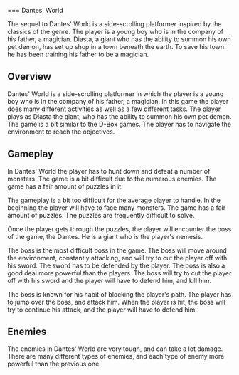 
===
Dantes' World

The sequel to Dantes' World is a side-scrolling platformer inspired by the classics of the genre. The player is a young boy who is in the company of his father, a magician. Diasta, a giant who has the ability to summon his own pet demon, has set up shop in a town beneath the earth. To save his town he has been training his father to be a magician.

## Overview

Dantes' World is a side-scrolling platformer in which the player is a young boy who is in the company of his father, a magician. In this game the player does many different activities as well as a few different tasks. The player plays as Diasta the giant, who has the ability to summon his own pet demon. The game is a bit similar to the D-Box games. The player has to navigate the environment to reach the objectives.

## Gameplay

In Dantes' World the player has to hunt down and defeat a number of monsters. The game is a bit difficult due to the numerous enemies. The game has a fair amount of puzzles in it.

The gameplay is a bit too difficult for the average player to handle. In the beginning the player will have to face many monsters. The game has a fair amount of puzzles. The puzzles are frequently difficult to solve.

Once the player gets through the puzzles, the player will encounter the boss of the game, the Dantes. He is a giant who is the player's nemesis.

The boss is the most difficult boss in the game. The boss will move around the environment, constantly attacking, and will try to cut the player off with his sword. The sword has to be defended by the player. The boss is also a good deal more powerful than the players. The boss will try to cut the player off with his sword and the player will have to defend him, and kill him.

The boss is known for his habit of blocking the player's path. The player has to jump over the boss, and attack him. When the player is hit, the boss will try to continue his attack, and the player will have to defend him.

## Enemies

The enemies in Dantes' World are very tough, and can take a lot damage. There are many different types of enemies, and each type of enemy more powerful than the previous one.

